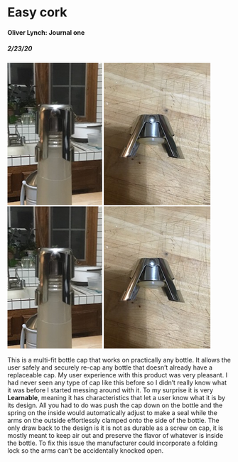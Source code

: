 # Easy cork
#### Oliver Lynch: Journal one
##### 2/23/20


![easy Cork](https://github.com/UsabilityEngineering/uxportfolio-0llievr/blob/master/JournalOne/cork1.jpeg "cork 1")
![easy Cork](https://github.com/UsabilityEngineering/uxportfolio-0llievr/blob/master/JournalOne/cork2.jpeg "cork 2")
![easy Cork](JournalOne/cork1.jpeg "cork 2")
![easy Cork](JournalOne/cork2.jpeg "cork 2")


This is a multi-fit bottle cap that works on practically any bottle. It allows the user
safely and securely re-cap any bottle that doesn’t already have a replaceable cap. My user experience with this product was very pleasant. I had never seen any type of cap like this before so I didn’t really know what it was before I started messing around with it. To my surprise it is very **Learnable**, meaning it has characteristics that let a user know what it is by its design. All you had to do was push the cap down on the bottle and the spring on the inside would automatically adjust to make a seal while the arms on the outside effortlessly clamped onto the side of the bottle. The only draw back to the design is it is not as durable as a screw on cap, it is mostly meant to keep air out and preserve the flavor of whatever is inside the bottle. To fix this issue the manufacturer could incorporate a folding lock so the arms can’t be accidentally knocked open.
